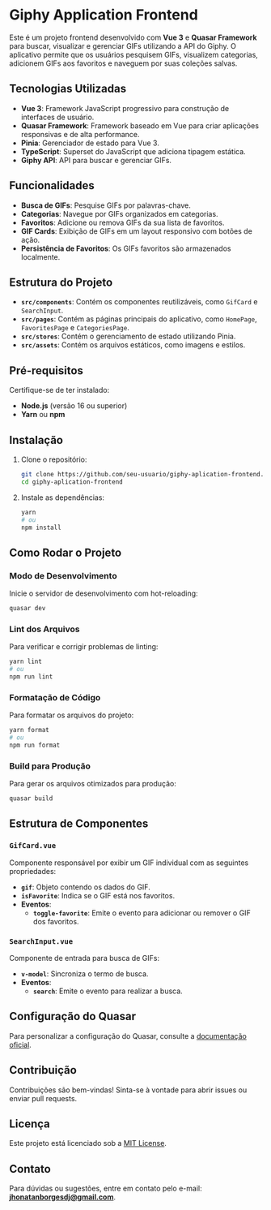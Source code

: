 # Giphy Application Frontend

Este é um projeto frontend desenvolvido com **Vue 3** e **Quasar Framework** para buscar, visualizar e gerenciar GIFs utilizando a API do Giphy. O aplicativo permite que os usuários pesquisem GIFs, visualizem categorias, adicionem GIFs aos favoritos e naveguem por suas coleções salvas.

## Tecnologias Utilizadas

- **Vue 3**: Framework JavaScript progressivo para construção de interfaces de usuário.
- **Quasar Framework**: Framework baseado em Vue para criar aplicações responsivas e de alta performance.
- **Pinia**: Gerenciador de estado para Vue 3.
- **TypeScript**: Superset do JavaScript que adiciona tipagem estática.
- **Giphy API**: API para buscar e gerenciar GIFs.

## Funcionalidades

- **Busca de GIFs**: Pesquise GIFs por palavras-chave.
- **Categorias**: Navegue por GIFs organizados em categorias.
- **Favoritos**: Adicione ou remova GIFs da sua lista de favoritos.
- **GIF Cards**: Exibição de GIFs em um layout responsivo com botões de ação.
- **Persistência de Favoritos**: Os GIFs favoritos são armazenados localmente.

## Estrutura do Projeto

- **`src/components`**: Contém os componentes reutilizáveis, como `GifCard` e `SearchInput`.
- **`src/pages`**: Contém as páginas principais do aplicativo, como `HomePage`, `FavoritesPage` e `CategoriesPage`.
- **`src/stores`**: Contém o gerenciamento de estado utilizando Pinia.
- **`src/assets`**: Contém os arquivos estáticos, como imagens e estilos.

## Pré-requisitos

Certifique-se de ter instalado:

- **Node.js** (versão 16 ou superior)
- **Yarn** ou **npm**

## Instalação

1. Clone o repositório:
   ```bash
   git clone https://github.com/seu-usuario/giphy-aplication-frontend.git
   cd giphy-aplication-frontend
   ```

2. Instale as dependências:
   ```bash
   yarn
   # ou
   npm install
   ```

## Como Rodar o Projeto

### Modo de Desenvolvimento
Inicie o servidor de desenvolvimento com hot-reloading:
```bash
quasar dev
```

### Lint dos Arquivos
Para verificar e corrigir problemas de linting:
```bash
yarn lint
# ou
npm run lint
```

### Formatação de Código
Para formatar os arquivos do projeto:
```bash
yarn format
# ou
npm run format
```

### Build para Produção
Para gerar os arquivos otimizados para produção:
```bash
quasar build
```

## Estrutura de Componentes

### `GifCard.vue`
Componente responsável por exibir um GIF individual com as seguintes propriedades:
- **`gif`**: Objeto contendo os dados do GIF.
- **`isFavorite`**: Indica se o GIF está nos favoritos.
- **Eventos**:
  - **`toggle-favorite`**: Emite o evento para adicionar ou remover o GIF dos favoritos.

### `SearchInput.vue`
Componente de entrada para busca de GIFs:
- **`v-model`**: Sincroniza o termo de busca.
- **Eventos**:
  - **`search`**: Emite o evento para realizar a busca.

## Configuração do Quasar
Para personalizar a configuração do Quasar, consulte a [documentação oficial](https://v2.quasar.dev/quasar-cli-vite/quasar-config-js).

## Contribuição

Contribuições são bem-vindas! Sinta-se à vontade para abrir issues ou enviar pull requests.

## Licença

Este projeto está licenciado sob a [MIT License](LICENSE).

## Contato

Para dúvidas ou sugestões, entre em contato pelo e-mail: **jhonatanborgesdj@gmail.com**.